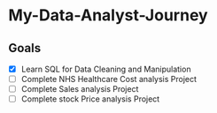 # My-Data-Analyst-Journey <br>
## Goals <br>
-[x] Learn SQL for Data Cleaning and Manipulation <br>
-[ ] Complete NHS Healthcare Cost analysis Project <br>
-[ ] Complete Sales analysis Project <br>
-[ ] Complete stock Price analysis Project <br>
